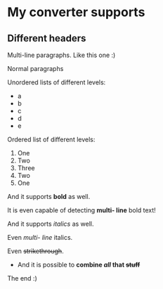 # My converter supports

## Different headers

Multi-line paragraphs. 
Like this one :)

Normal paragraphs

Unordered lists of different levels:
* a
 * b
  * c
 * d
* e

Ordered list of different levels:
1. One
 2. Two
  2. Three
 2. Two
1. One

And it supports **bold** as well.

It is even capable of detecting **multi-
line** bold text!

And it supports *italics* as well.

Even *multi-
line* italics.

Even ~~strikethrough~~.

* And it is possible to **combine *all* that ~~stuff~~**

The end :)
